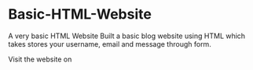 # Basic-HTML-Website
A very basic HTML Website
Built a basic blog website using HTML which takes stores your username, email and message through form.

Visit the website on <a href="https://dasrahul505.github.io/Basic-HTML-Website/" target="_blank"></a>
